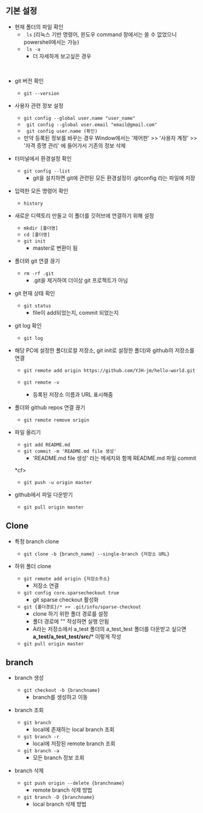 ## 기본 설정
- 현재 폴더의 파일 확인
   - ``` ls``` (리눅스 기반 명령어, 윈도우 command  창에서는 쓸 수 없었으니 powershell에서는 가능)
   - ``` ls -a```
        - 더 자세하게 보고싶은 경우 
<br>

- git 버전 확인
   - ```git --version```

- 사용자 관련 정보 설정
   - ```git config --global user.name "user_name"```
   
   <!--    - ```git config --global user.name "YJH-jm"``` -->
   
   - ``` git config --global user.email "email@gmail.com"```

   <!--    - ``` git config --global user.email "jmjhjob13@gmail.com"``` -->
   - ``` git config user.name (확인)```
   - 만약 등록된 정보를 바꾸는 경우 Window에서는 '제어판' >> '사용자 계정' >> '자격 증명 관리' 에 들어가서 기존의 정보 삭제

- 터미널에서 환경설정 확인
   - ```git config --list```
        - git을 설치하면 git에 관련된 모든 환경설정이 .gitconfig 라는 파일에 저장

- 입력한 모든 명령어 확인
    - ```history```

- 새로운 디렉토리 만들고 이 폴더를 깃허브에 연결하기 위해 설정 
    - ```mkdir [폴더명] ```
    - ```cd [폴더명]```
    - ```git init```
      -  master로 변환이 됨

- 폴더와 git 연결 끊기
    - ```rm -rf .git``` 
        - .git을 제거하여 더이상 git 프로젝트가 아님

- git 현재 상태 확인
   - ```git status``` 
        - file이 add되었는지, commit 되었는지

- git log 확인
    - ```git log``` 


- 해당 PC에 설정한 폴더(로컬 저장소, git init로 설정한 폴더)와 github의 저장소를 연결
   -  ```git remote add origin https://github.com/YJH-jm/hello-world.git```
    
    - ```git remote -v```
        - 등록된 저장소 이름과 URL 표시해줌
- 폴더와 github repos 연결 끊기
    - ```git remote remove origin```

- 파일 올리기 
    - ```git add README.md```
    - ```git commit -m 'README.md file 생성'```
        - 'README.md file 생성' 라는 메세지와 함께 README.md 파일 commit 
    
    *cf>

    - ```git push -u origin master```

- github에서 파일 다운받기
    - ```git pull origin master```

## Clone
- 특정 branch clone
   - ```git clone -b {branch_name} --single-branch {저장소 URL}```

- 하위 폴더 clone
   -  ```git remote add origin {저장소주소}```
      - 저장소 연결
   - ```git config core.sparsecheckout true```
      - git sparse checkout 활성화
   - ```git {폴더경로}/* >> .git/info/sparse-checkout```
      - clone 하기 위한 폴더 경로를 설정
      - 폴더 경로에 "" 작성하면 실행 안됨
      - A라는 저장소에서 a_test 폴더의 a_test_test 폴더를 다운받고 싶으면 **a_test/a_test_test/src/*** 이렇게 작성
   - ```git pull origin master```         

## branch
- branch 생성
   - ```git checkout -b {branchname}```
      - branch를 생성하고 이동  

- branch 조회
   - ```git branch```
      - local에 존재하는 local branch 조회
   - ```git branch -r```
      - local에 저장된 remote branch 조회 
    - ```git branch -a```
      - 모든 branch 정보 조회    

- branch 삭제
   - ```git push origin --delete {branchname}```
      - remote branch 삭제 방법
   - ```git branch -D {branchname}```
      - local branch 삭제 방법
